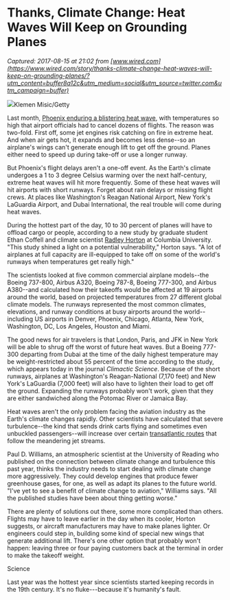 # Thanks, Climate Change: Heat Waves Will Keep on Grounding Planes

_Captured: 2017-08-15 at 21:02 from [www.wired.com](https://www.wired.com/story/thanks-climate-change-heat-waves-will-keep-on-grounding-planes/?utm_content=buffer8a12c&utm_medium=social&utm_source=twitter.com&utm_campaign=buffer)_

![](https://media.wired.com/photos/59668aa5f6ff0f3cb253448d/master/w_2400,c_limit/hotplanes-TA.jpg)Klemen Misic/Getty

Last month, [Phoenix enduring a blistering heat wave](https://www.wired.com/story/phoenix-flights-canceled-heat/), with temperatures so high that airport officials had to cancel dozens of flights. The reason was two-fold. First off, some jet engines risk catching on fire in extreme heat. And when air gets hot, it expands and becomes less dense--so an airplane's wings can't generate enough lift to get off the ground. Planes either need to speed up during take-off or use a longer runway.

But Phoenix's flight delays aren't a one-off event. As the Earth's climate undergoes a 1 to 3 degree Celsius warming over the next half-century, extreme heat waves will hit more frequently. Some of these heat waves will hit airports with short runways. Forget about rain delays or missing flight crews. At places like Washington's Reagan National Airport, New York's LaGuardia Airport, and Dubai International, the real trouble will come during heat waves.

During the hottest part of the day, 10 to 30 percent of planes will have to offload cargo or people, according to a new study by graduate student Ethan Coffell and climate scientist [Radley Horton](http://www.radleyhorton.com/biography.html) at Columbia University. "This study shined a light on a potential vulnerability," Horton says. "A lot of airplanes at full capacity are ill-equipped to take off on some of the world's runways when temperatures get really high."

The scientists looked at five common commercial airplane models--the Boeing 737-800, Airbus A320, Boeing 787-8, Boeing 777-300, and Airbus A380--and calculated how their takeoffs would be affected at 19 airports around the world, based on projected temperatures from 27 different global climate models. The runways represented the most common climates, elevations, and runway conditions at busy airports around the world--including US airports in Denver, Phoenix, Chicago, Atlanta, New York, Washington, DC, Los Angeles, Houston and Miami.

The good news for air travelers is that London, Paris, and JFK in New York will be able to shrug off the worst of future heat waves. But a Boeing 777-300 departing from Dubai at the time of the daily highest temperature may be weight-restricted about 55 percent of the time according to the study, which appears today in the journal _Climactic Science_. Because of the short runways, airplanes at Washington's Reagan-National (7,170 feet) and New York's LaGuardia (7,000 feet) will also have to lighten their load to get off the ground. Expanding the runways probably won't work, given that they are either sandwiched along the Potomac River or Jamaica Bay.

Heat waves aren't the only problem facing the aviation industry as the Earth's climate changes rapidly. Other scientists have calculated that severe turbulence--the kind that sends drink carts flying and sometimes even unbuckled passengers--will increase over certain [transatlantic routes](https://www.wired.com/2017/04/climate-change-and-flying/) that follow the meandering jet streams.

Paul D. Williams, an atmospheric scientist at the University of Reading who published on the connection between climate change and turbulence this past year, thinks the industry needs to start dealing with climate change more aggressively. They could develop engines that produce fewer greenhouse gases, for one, as well as adapt its planes to the future world. "I've yet to see a benefit of climate change to aviation," Williams says. "All the published studies have been about thing getting worse."

There are plenty of solutions out there, some more complicated than others. Flights may have to leave earlier in the day when its cooler, Horton suggests, or aircraft manufacturers may have to make planes lighter. Or engineers could step in, building some kind of special new wings that generate additional lift. There's one other option that probably won't happen: leaving three or four paying customers back at the terminal in order to make the takeoff weight.

Science

Last year was the hottest year since scientists started keeping records in the 19th century. It's no fluke---because it's humanity's fault.
